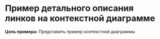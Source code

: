 # Пример детального описания линков на контекстной диаграмме

**Цель примера:** Представить пример контекстной диаграммы

